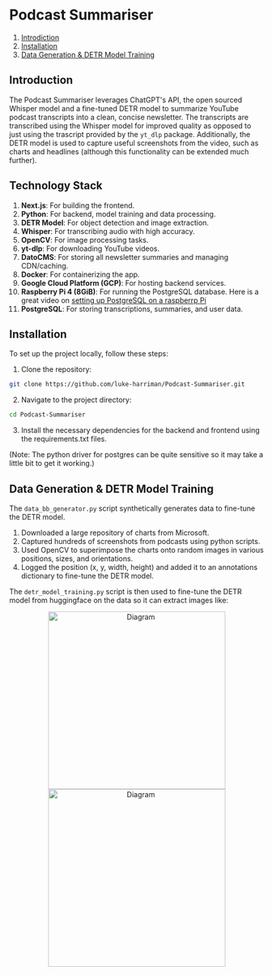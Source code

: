 # Podcast Summariser

1. [Introdiction](#introduction)
2. [Installation](#installation)
3. [Data Generation & DETR Model Training](#data-generation--detr-model-training)


## Introduction
The Podcast Summariser leverages ChatGPT's API, the open sourced Whisper model and a fine-tuned DETR model to summarize YouTube podcast transcripts into a clean, concise newsletter. The transcripts are transcribed using the Whisper model for improved quality as opposed to just using the trascript provided by the `yt_dlp` package. Additionally, the DETR model is used to capture useful screenshots from the video, such as charts and headlines (although this functionality can be extended much further).

## Technology Stack
1. **Next.js**: For building the frontend.
2. **Python**: For backend, model training and data processing.
3. **DETR Model**: For object detection and image extraction.
4. **Whisper**: For transcribing audio with high accuracy.
5. **OpenCV**: For image processing tasks.
6. **yt-dlp**: For downloading YouTube videos.
7. **DatoCMS**: For storing all newsletter summaries and managing CDN/caching.
8. **Docker**: For containerizing the app.
9. **Google Cloud Platform (GCP)**: For hosting backend services.
10. **Raspberry Pi 4 (8GiB)**: For running the PostgreSQL database. Here is a great video on [setting up PostgreSQL on a raspberrp Pi](https://www.youtube.com/watch?v=DZlxuf2kzEU)
11. **PostgreSQL**: For storing transcriptions, summaries, and user data.

## Installation
To set up the project locally, follow these steps:

1. Clone the repository:
```sh
git clone https://github.com/luke-harriman/Podcast-Summariser.git
```
2. Navigate to the project directory:
```sh
cd Podcast-Summariser
```
3. Install the necessary dependencies for the backend and frontend using the requirements.txt files.

(Note: The python driver for postgres can be quite sensitive so it may take a little bit to get it working.)

## Data Generation & DETR Model Training
The `data_bb_generator.py` script synthetically generates data to fine-tune the DETR model.

1. Downloaded a large repository of charts from Microsoft.
2. Captured hundreds of screenshots from podcasts using python scripts.
3. Used OpenCV to superimpose the charts onto random images in various positions, sizes, and orientations.
4. Logged the position (x, y, width, height) and added it to an annotations dictionary to fine-tune the DETR model.

The `detr_model_training.py` script is then used to fine-tune the DETR model from huggingface on the data so it can extract images like:

<p align="center">
  <img src="readme_images/Screenshot 2024-06-27 at 7.09.14 PM.png" alt="Diagram" width="350"/>
  <img src="readme_images/Screenshot 2024-06-27 at 7.10.09 PM.png" alt="Diagram" width="350"/>
</p>
